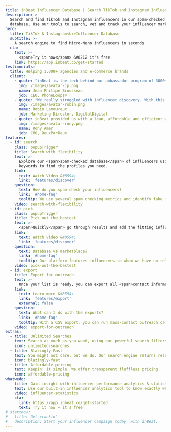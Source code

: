 ```yaml
---
title: inBeat Influencer Database | Search TikTok and Instagram Influencers
description: >-
  Search and find TikTok and Instagram influencers in our spam-checked influencer
  database. Use our tools to search, vet and track your influencer marketing campaigns.
hero:
  title: TikTok & Instagram<br>Influencer Database
  subtitle: >-
    A search engine to find Micro-Nano influencers in seconds
  cta:
    text: >-
      <span>Try it now</span> &#8212 it's free
    link: https://app.inbeat.co/get-started
testimonials:
  title: Helping 1,000+ agencies and e-commerce brands
  client:
    - quote: "inBeat is the tech behind our ambassador program of 3000+ micro-influencers. It saves us countless hours of research every month."
      img: /images/avatar-jp.png
      name: Jean Philipe Brousseau
      job: CEO, PhoneLoops®
    - quote: "We really struggled with influencer discovery. With this tool, finding hundreds of influencers is  literary a few clicks away."
      img: /images/avatar-robin.png
      name: Robin Lamoureux
      job: Marketing Director, DigitalDigital
    - quote: inBeat provided us with a lean, affordable and efficient way to constantly create new content for our various collection releases."
      img: /images/avatar-rony.png
      name: Rony Amar
      job: CMO, DeuxParDeux
features:
  - id: search
    class: popupTrigger
    title: Search with flexibility
    text: >-
      Explore our <span>spam-checked database</span> of influencers using metrics and
      keywords to find the profiles you need.
    link:
      text: Watch Video &#8594;
      link: 'features/discover'
    question:
      text: How do you spam-check your influencers?
      link: '#home-faq'
      tooltip: We use several spam checking metrics and identify fake followers to vet the influencers we add to our database. 
    video: search-with-flexibility
  - id: pick
    class: popupTrigger
    title: Pick out the bestest
    text: >-
      <span>Quickly</span> go through results and add the fitting influencers to your list. 
    link:
      text: Watch Video &#8594;
      link: 'features/discover'
    question:
      text: Database vs marketplace?
      link: '#home-faq'
      tooltip: Our platform features influencers to whom we have no relationship to. We are a database of automatically added creators not a talent agency. 
    video: pick-out-the-bestest
  - id: export
    title: Export for outreach
    text: >-
      Once your list is ready, you can export all <span>contact information</span> in a click. 
    link:
      text: Learn more &#8594;
      link: 'features/export'
      external: false
    question:
      text: What can I do with the exports?
      link: '#home-faq'
      tooltip: With a CSV export, you can run mass-contact outreach campaigns with other tools to contact influencers in bulk.
    video: export-for-outreach
extras:
  - title: Unlimited Searches
    text: Search as much as you want, using our powerful search filters.
    icon: unlimited-searches
  - title: Blazingly Fast
    text: You might not care, but we do. Our search engine returns results in milliseconds. We take pride in that.
    icon: blazingly-fast
  - title: Affordable pricing
    text: Keepin' it simple. We offer transparent fluffless pricing.
    icon: affordable-pricing
whatwedo:
    title: Gain insight with influencer performance analytics & statistics
    text: Use our built-in influencer analytics tool to know exactly who you’re working with. Analyse Influencer performance & their past collaborations.
    video: influencer-statistics 
    cta:
      link: https://app.inbeat.co/get-started
      text: Try it now — it's free
# startnow:
#   title: Get crackin'
#   description: Start your influencer campaign today, with inBeat.
---
```

